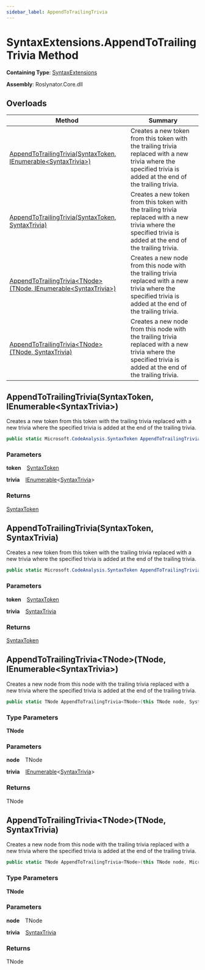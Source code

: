 ```yaml
---
sidebar_label: AppendToTrailingTrivia
---
```


# SyntaxExtensions\.AppendToTrailingTrivia Method

**Containing Type**: [SyntaxExtensions](../index.md)

**Assembly**: Roslynator\.Core\.dll

## Overloads

| Method | Summary |
| ------ | ------- |
| [AppendToTrailingTrivia(SyntaxToken, IEnumerable&lt;SyntaxTrivia&gt;)](#682978820) | Creates a new token from this token with the trailing trivia replaced with a new trivia where the specified trivia is added at the end of the trailing trivia\. |
| [AppendToTrailingTrivia(SyntaxToken, SyntaxTrivia)](#2809312657) | Creates a new token from this token with the trailing trivia replaced with a new trivia where the specified trivia is added at the end of the trailing trivia\. |
| [AppendToTrailingTrivia&lt;TNode&gt;(TNode, IEnumerable&lt;SyntaxTrivia&gt;)](#782693212) | Creates a new node from this node with the trailing trivia replaced with a new trivia where the specified trivia is added at the end of the trailing trivia\. |
| [AppendToTrailingTrivia&lt;TNode&gt;(TNode, SyntaxTrivia)](#3044430369) | Creates a new node from this node with the trailing trivia replaced with a new trivia where the specified trivia is added at the end of the trailing trivia\. |

<a id="682978820"></a>

## AppendToTrailingTrivia\(SyntaxToken, IEnumerable&lt;SyntaxTrivia&gt;\) 

  
Creates a new token from this token with the trailing trivia replaced with a new trivia where the specified trivia is added at the end of the trailing trivia\.

```csharp
public static Microsoft.CodeAnalysis.SyntaxToken AppendToTrailingTrivia(this Microsoft.CodeAnalysis.SyntaxToken token, System.Collections.Generic.IEnumerable<Microsoft.CodeAnalysis.SyntaxTrivia> trivia)
```

### Parameters

**token** &ensp; [SyntaxToken](https://docs.microsoft.com/en-us/dotnet/api/microsoft.codeanalysis.syntaxtoken)

**trivia** &ensp; [IEnumerable](https://docs.microsoft.com/en-us/dotnet/api/system.collections.generic.ienumerable-1)&lt;[SyntaxTrivia](https://docs.microsoft.com/en-us/dotnet/api/microsoft.codeanalysis.syntaxtrivia)&gt;

### Returns

[SyntaxToken](https://docs.microsoft.com/en-us/dotnet/api/microsoft.codeanalysis.syntaxtoken)

<a id="2809312657"></a>

## AppendToTrailingTrivia\(SyntaxToken, SyntaxTrivia\) 

  
Creates a new token from this token with the trailing trivia replaced with a new trivia where the specified trivia is added at the end of the trailing trivia\.

```csharp
public static Microsoft.CodeAnalysis.SyntaxToken AppendToTrailingTrivia(this Microsoft.CodeAnalysis.SyntaxToken token, Microsoft.CodeAnalysis.SyntaxTrivia trivia)
```

### Parameters

**token** &ensp; [SyntaxToken](https://docs.microsoft.com/en-us/dotnet/api/microsoft.codeanalysis.syntaxtoken)

**trivia** &ensp; [SyntaxTrivia](https://docs.microsoft.com/en-us/dotnet/api/microsoft.codeanalysis.syntaxtrivia)

### Returns

[SyntaxToken](https://docs.microsoft.com/en-us/dotnet/api/microsoft.codeanalysis.syntaxtoken)

<a id="782693212"></a>

## AppendToTrailingTrivia&lt;TNode&gt;\(TNode, IEnumerable&lt;SyntaxTrivia&gt;\) 

  
Creates a new node from this node with the trailing trivia replaced with a new trivia where the specified trivia is added at the end of the trailing trivia\.

```csharp
public static TNode AppendToTrailingTrivia<TNode>(this TNode node, System.Collections.Generic.IEnumerable<Microsoft.CodeAnalysis.SyntaxTrivia> trivia) where TNode : Microsoft.CodeAnalysis.SyntaxNode
```

### Type Parameters

**TNode**

### Parameters

**node** &ensp; TNode

**trivia** &ensp; [IEnumerable](https://docs.microsoft.com/en-us/dotnet/api/system.collections.generic.ienumerable-1)&lt;[SyntaxTrivia](https://docs.microsoft.com/en-us/dotnet/api/microsoft.codeanalysis.syntaxtrivia)&gt;

### Returns

TNode

<a id="3044430369"></a>

## AppendToTrailingTrivia&lt;TNode&gt;\(TNode, SyntaxTrivia\) 

  
Creates a new node from this node with the trailing trivia replaced with a new trivia where the specified trivia is added at the end of the trailing trivia\.

```csharp
public static TNode AppendToTrailingTrivia<TNode>(this TNode node, Microsoft.CodeAnalysis.SyntaxTrivia trivia) where TNode : Microsoft.CodeAnalysis.SyntaxNode
```

### Type Parameters

**TNode**

### Parameters

**node** &ensp; TNode

**trivia** &ensp; [SyntaxTrivia](https://docs.microsoft.com/en-us/dotnet/api/microsoft.codeanalysis.syntaxtrivia)

### Returns

TNode

